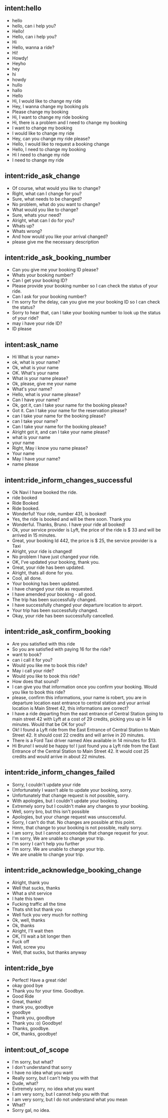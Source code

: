 ## intent:hello
- hello
- hello, can i help you?
- Hello!
- Hello, can i help you?
- Hi
- Hello, wanna a ride?
- Hi!
- Howdy!
- Heyho
- hey
- hi
- howdy
- hullo
- hallo
- Hello
- Hi, I would like to change my ride
- Hey, I wanna change my booking pls
- Please change my booking
- Hi, I want to change my ride booking
- Hi, there is a problem and I need to change my booking
- I want to change my booking
- I would like to change my ride
- Hey, can you change my ride please?
- Hello, I would like to request a booking change
- Hello, I need to change my booking
- Hi I need to change my ride
- I need to change my ride

## intent:ride_ask_change
- Of course, what would you like to change?
- Right, what can I change for you?
- Sure, what needs to be changed?
- No problem, what do you want to change?
- What would you like to change?
- Sure, whats your need?
- Alright, what can I do for you?
- Whats up?
- Whats wrong?
- And how would you like your arrival changed?
- please give me the necessary description

## intent:ride_ask_booking_number
- Can you give me your booking ID please?
- Whats your booking number?
- Can I get your booking ID?
- Please provide your booking number so I can check the status of your ride.
- Can I ask for your booking number?
- I'm sorry for the delay, can you give me your booking ID so I can check the status?
- Sorry to hear that, can I take your booking number to look up the status of your ride?
- may i have your ride ID?
- ID please

## intent:ask_name
- Hi What is your name>
- ok, what is your name?
- Ok, what is your name
- OK. What's your name 
- What is your name please?
- Ok, please, give me your name
- What's your name?
- Hello, what is your name please?
- Can I have your name?
- Ok, got it, can I take your name for the booking please?
- Got it. Can I take your name for the reservation please?
- can I take your name for the booking please?
- can I take your name?
- Can I take your name for the booking please?
- Alright got it, and can I take your name please?
- what is your name
- your name
- Right, May i know you name please?
- Your name
- May I have your name?
- name please


## intent:ride_inform_changes_successful
- Ok Navi I have booked the ride.
- ride booked
- Ride Booked
- Ride booked.
- Wonderful! Your ride, number 431, is booked!
- Yes, the ride is booked and will be there soon. Thank you
- Wonderful. Thanks, Bruno. I have your ride all booked!
- Ok, your service provider is Lyft, the price of the ride is $ 33 and will be arrived in 15 minutes.
- Great, your booking Id 442, the price is $ 25, the service provider is a Taxi
- Alright, your ride is changed!
- No problem I have just changed your ride.
- OK, I've updated your booking, thank you.
- Great, your ride has been updated.
- Alright, thats all done for you.
- Cool, all done.
- Your booking has been updated.
- I have changed your ride as requested.
- I have amended your booking - all good.
- The trip has been successfully changed.
- I have successfully changed your departure location to airport.
- Your trip has been successfully changed.
- Okay, your ride has been successfully cancelled.

## intent:ride_ask_confirm_booking
- Are you satisfied with this ride
- So you are satisfied with paying 16 for the ride?
- want to book?
- can i call it for you?
- Would you like me to book this ride?
- May i call your ride?
- Would you like to book this ride?
- How does that sound?
- I can give you that information once you confirm your booking. Would you like to book this ride?
- please, confirm this informations, your name is robert, you are in departure location east entrance to central station and your arrival location is Main Street 42, this informations are correct?
- I have a ride departing from the east entrance of Central Station going to main street 42 with Lyft at a cost of 29 credits, picking you up in 14 minutes. Would that be OK for you?
- Ok! I found a Lyft ride from the East Entrance of Central Station to Main Street 42. It should cost 22 credits and will arrive in 20 minutes.
- There is a Ford Taxi driver named Alex available in 14 minutes for $13.
- Hi Bruno! I would be happy to! I just found you a Lyft ride from the East Entrance of the Central Station to Main Street 42. It would cost 25 credits and would arrive in about 22 minutes.

## intent:ride_inform_changes_failed
- Sorry, I couldn't update your ride
- Unfortunately I wasn't able to update your booking, sorry.
- Unfortunately that change request is not possible, sorry.
- With apologies, but I couldn't update your booking.
- Extremely sorry but I couldn't make any changes to your booking.
- Well, sorry bro, but this isn't possible
- Apologies, but your change request was unsuccessful.
- Sorry, I can't do that. No changes are possible at this point.
- Hmm, that change to your booking is not possible, really sorry.
- I am sorry, but I cannot accomodate that change request for your.
- I'm sorry, We are unable to change your trip.
- I'm sorry I can't help you further
- I'm sorry. We are unable to change your trip.
- We are unable to change your trip.

## intent:ride_acknowledge_booking_change
- Alright, thank you
- Well that sucks, thanks
- What a shit service
- I hate this town
- Fucking traffic all the time
- Thats shit but thank you
- Well fuck you very much for nothing
- Ok, well, thanks
- Ok, thanks
- Alright, I'll wait then
- OK, I'll wait a bit longer then
- Fuck off
- Well, screw you
- Well, that sucks, but thanks anyway

## intent:ride_bye
- Perfect! Have a great ride!
- okay good bye
- Thank you for your time. Goodbye.
- Good Ride
- Great, thanks!
- thank you, goodbye
- goodbye
- Thank you, goodbye
- Thank you :o) Goodbye!
- Thanks, goodbye.
- OK, thanks, goodbye!

## intent:out_of_scope
- I'm sorry, but what?
- I don't understand that sorry
- I have no idea what you want
- Really sorry, but I can't help you with that
- Dude, what?
- Extremely sorry, no idea what you want
- I am very sorry, but I cannot help you with that
- I am very sorry, but I do not understand what you mean
- What?
- Sorry gal, no idea.